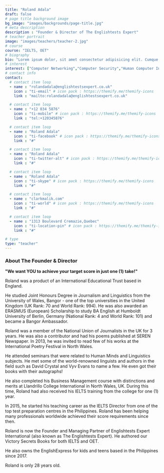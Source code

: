 ```yaml
---
title: "Roland Adala"
draft: false
# page title background image
bg_image: "images/backgrounds/page-title.jpg"
# meta description
description : "Founder & Director of The Englishtests Expert"
# teacher portrait
image: "images/teachers/teacher-2.jpg"
# course
course: "IELTS, OET"
# biography
bio: "Lorem ipsum dolor, sit amet consectetur adipisicing elit. Cumque accusamus tenetur ea harum delectus ab consequatur excepturi, odit qui in quo quia voluptate nam optio, culpa aspernatur. Error placeat iusto officia voluptas quae."
# interest
interest: ["Computer Networking","Computer Security","Human Computer Interfacing"]
# contact info
contact:
  # contact item loop
  - name : "rolandadala@englishtestsexpert.co.uk"
    icon : "ti-email" # icon pack : https://themify.me/themify-icons
    link : "mailto:rolandadala@englishtestsexpert.co.uk"

  # contact item loop
  - name : "+12 034 5876"
    icon : "ti-mobile" # icon pack : https://themify.me/themify-icons
    link : "tel:+120345876"

  # contact item loop
  - name : "Roland Adala"
    icon : "ti-facebook" # icon pack : https://themify.me/themify-icons
    link : "#"

  # contact item loop
  - name : "Roland Adala"
    icon : "ti-twitter-alt" # icon pack : https://themify.me/themify-icons
    link : "#"

  # contact item loop
  - name : "Roland Adala"
    icon : "ti-skype" # icon pack : https://themify.me/themify-icons
    link : "#"

  # contact item loop
  - name : "clarkmalik.com"
    icon : "ti-world" # icon pack : https://themify.me/themify-icons
    link : "#"

  # contact item loop
  - name : "1313 Boulevard Cremazie,Quebec"
    icon : "ti-location-pin" # icon pack : https://themify.me/themify-icons
    link : "#"

# type
type: "teacher"
---
```


### About The Founder & Director

**"We want YOU to achieve your target score in just one (1) take!"**

Roland was a product of an International Educational Trust based in England.

He studied Joint Honours Degree in Journalism and Linguistics from the University of Wales, Bangor - one of the top universities in the United Kingdom (UK Rank: 70 and World Rank: 994). He was also awarded an ERASMUS (European) Scholarship to study BA English at Humboldt University of Berlin, Germany (National Rank: 4 and World Rank: 101) and became a Bangor Ambassador.

Roland was a member of the National Union of Journalists in the UK for 3 years. He was also a contributor and had his poems published at SEREN Newspaper. In 2013, he was invited to read few of his works at the International Poetry Festival in North Wales.

He attended seminars that were related to Human Minds and Linguistics subjects. He met some of the world-renowned linguists and authors in the field such as David Crystal and Vyv Evans to name a few. He even got their books with their autographs!

He also completed his Business Management course with distinctions and merits at Llandrillo College International in North Wales, UK. During this time, Roland had also received his IELTS training from the college for one (1) year.

In 2015, he started his teaching career as the IELTS Director from one of the top test preparation centres in the Philippines. Roland has been helping many professionals worldwide achieved their score requirements since then.

Roland is now the Founder and Managing Partner of Englishtests Expert International (also known as The Englishtests Expert). He authored our Victory Secrets Books for both IELTS and OET.

He also owns the EnglishExpress for kids and teens based in the Philippines since 2017.

Roland is only 28 years old.
